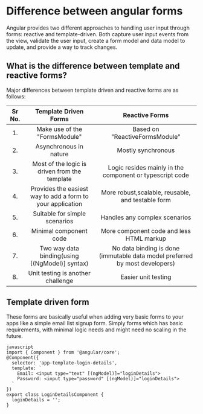 # Difference between angular forms

Angular provides two different approaches to handling user input through forms: reactive and template-driven. Both capture user input events from the view, validate the user input, create a form model and data model to update, and provide a way to track changes. 

## What is the difference between template and reactive forms?

Major differences between template driven and reactive forms are as follows:


| Sr No. | Template Driven Forms  | Reactive Forms  |
| :----: | :--------------------: | :-------------: |
| 1.     |  Make use of the "FormsModule" | Based on "ReactiveFormsModule" |
| 2.     | Asynchronous in nature |  Mostly synchronous|
| 3.     | Most of the logic is driven from the template | Logic resides mainly in the component or typescript code |
| 4.     | Provides the easiest way to add a form to your application | More robust,scalable, reusable, and testable form |
|5.      | Suitable for simple scenarios | Handles any complex scenarios |
|6.      | Minimal component code| More component code and less HTML markup |
|7.      | Two way data binding(using [(NgModel)] syntax) | No data binding is done (immutable data model preferred by most developers) |
|8.      | Unit testing is another challenge | Easier unit testing |

## Template driven form 
These forms are basically useful when adding very basic forms to your apps like a simple email list signup form.
Simply forms which has basic requirements, with minimal logic needs and might need no scaling in the future.

```
javascript 
import { Component } from '@angular/core';
@Component({
  selector: 'app-template-login-details',
  template: `
    Email: <input type="text" [(ngModel)]="loginDetails">
    Password: <input type="password" [(ngModel)]="loginDetails">
  `
})
export class LoginDetailsComponent {
  loginDetails = '';
}
```
